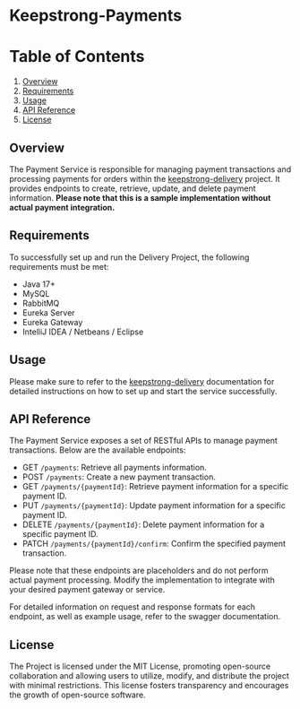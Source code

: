 # Keepstrong-Payments

# Table of Contents
1. [Overview](#overview)
2. [Requirements](#requirements)
3. [Usage](#usage)
4. [API Reference](#api-reference)
5. [License](#license)

## Overview

The Payment Service is responsible for managing payment transactions and processing payments for orders within the [keepstrong-delivery](https://github.com/rsvinicius/keepstrong-delivery) project. It provides endpoints to create, retrieve, update, and delete payment information. **Please note that this is a sample implementation without actual payment integration.**

## Requirements

To successfully set up and run the Delivery Project, the following requirements must be met:
- Java 17+
- MySQL
- RabbitMQ
- Eureka Server
- Eureka Gateway
- IntelliJ IDEA / Netbeans / Eclipse

## Usage

Please make sure to refer to the [keepstrong-delivery](https://github.com/rsvinicius/keepstrong-delivery) documentation for detailed instructions on how to set up and start the service successfully.

## API Reference

The Payment Service exposes a set of RESTful APIs to manage payment transactions. Below are the available endpoints:

- GET `/payments`: Retrieve all payments information.
- POST `/payments`: Create a new payment transaction.
- GET `/payments/{paymentId}`: Retrieve payment information for a specific payment ID.
- PUT `/payments/{paymentId}`: Update payment information for a specific payment ID.
- DELETE `/payments/{paymentId}`: Delete payment information for a specific payment ID.
- PATCH `/payments/{paymentId}/confirm`: Confirm the specified payment transaction.

Please note that these endpoints are placeholders and do not perform actual payment processing. Modify the implementation to integrate with your desired payment gateway or service.

For detailed information on request and response formats for each endpoint, as well as example usage, refer to the swagger documentation.

## License

The Project is licensed under the MIT License, promoting open-source collaboration and allowing users to utilize, modify, and distribute the project with minimal restrictions. This license fosters transparency and encourages the growth of open-source software.